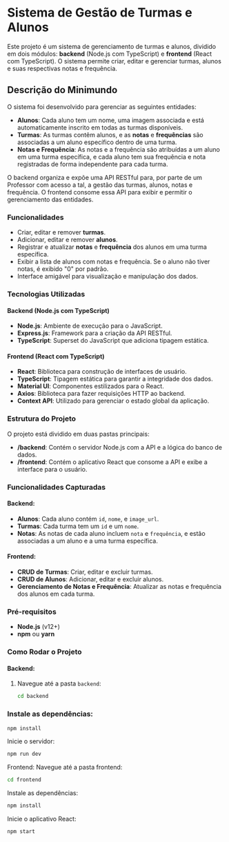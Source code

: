 # Sistema de Gestão de Turmas e Alunos

Este projeto é um sistema de gerenciamento de turmas e alunos, dividido em dois módulos: **backend** (Node.js com TypeScript) e **frontend** (React com TypeScript). O sistema permite criar, editar e gerenciar turmas, alunos e suas respectivas notas e frequência.

## Descrição do Minimundo

O sistema foi desenvolvido para gerenciar as seguintes entidades:
- **Alunos**: Cada aluno tem um nome, uma imagem associada e está automaticamente inscrito em todas as turmas disponíveis.
- **Turmas**: As turmas contêm alunos, e as **notas** e **frequências** são associadas a um aluno específico dentro de uma turma.
- **Notas e Frequência**: As notas e a frequência são atribuídas a um aluno em uma turma específica, e cada aluno tem sua frequência e nota registradas de forma independente para cada turma.

O backend organiza e expõe uma API RESTful para, por parte de um Professor com acesso a tal, a gestão das turmas, alunos, notas e frequência. O frontend consome essa API para exibir e permitir o gerenciamento das entidades.

### Funcionalidades

- Criar, editar e remover **turmas**.
- Adicionar, editar e remover **alunos**.
- Registrar e atualizar **notas** e **frequência** dos alunos em uma turma específica.
- Exibir a lista de alunos com notas e frequência. Se o aluno não tiver notas, é exibido "0" por padrão.
- Interface amigável para visualização e manipulação dos dados.

### Tecnologias Utilizadas

#### Backend (Node.js com TypeScript)
- **Node.js**: Ambiente de execução para o JavaScript.
- **Express.js**: Framework para a criação da API RESTful.
- **TypeScript**: Superset do JavaScript que adiciona tipagem estática.

#### Frontend (React com TypeScript)
- **React**: Biblioteca para construção de interfaces de usuário.
- **TypeScript**: Tipagem estática para garantir a integridade dos dados.
- **Material UI**: Componentes estilizados para o React.
- **Axios**: Biblioteca para fazer requisições HTTP ao backend.
- **Context API**: Utilizado para gerenciar o estado global da aplicação.

### Estrutura do Projeto

O projeto está dividido em duas pastas principais:
- **/backend**: Contém o servidor Node.js com a API e a lógica do banco de dados.
- **/frontend**: Contém o aplicativo React que consome a API e exibe a interface para o usuário.

### Funcionalidades Capturadas

#### Backend:
- **Alunos**: Cada aluno contém `id`, `nome`, e `image_url`.
- **Turmas**: Cada turma tem um `id` e um `nome`.
- **Notas**: As notas de cada aluno incluem `nota` e `frequência`, e estão associadas a um aluno e a uma turma específica.
  
#### Frontend:
- **CRUD de Turmas**: Criar, editar e excluir turmas.
- **CRUD de Alunos**: Adicionar, editar e excluir alunos.
- **Gerenciamento de Notas e Frequência**: Atualizar as notas e frequência dos alunos em cada turma.

### Pré-requisitos

- **Node.js** (v12+)
- **npm** ou **yarn**

### Como Rodar o Projeto

#### Backend:
1. Navegue até a pasta `backend`:
   ```bash
   cd backend
    ```

### Instale as dependências:
```bash
npm install
```

Inicie o servidor:
```bash
npm run dev
```
Frontend:
Navegue até a pasta frontend:
```bash
cd frontend
```
Instale as dependências:
```bash
npm install
```
Inicie o aplicativo React:
```bash
npm start
```